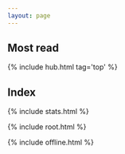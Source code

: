 ```yaml
---
layout: page
---
```




## Most read

{% include hub.html tag='top' %}

## Index

{% include stats.html  %}

{% include root.html  %}

{% include offline.html  %}
